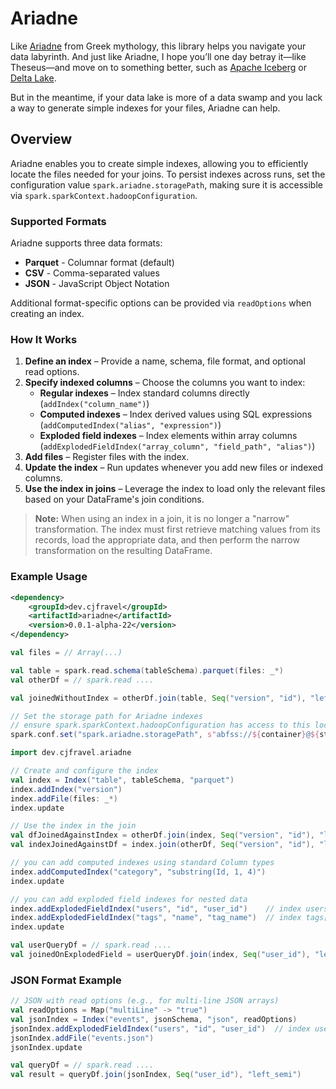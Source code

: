 # Ariadne  

Like [Ariadne](https://en.wikipedia.org/wiki/Ariadne) from Greek mythology, this library helps you navigate your data labyrinth. And just like Ariadne, I hope you’ll one day betray it—like Theseus—and move on to something better, such as [Apache Iceberg](https://iceberg.apache.org/) or [Delta Lake](https://delta.io).  

But in the meantime, if your data lake is more of a data swamp and you lack a way to generate simple indexes for your files, Ariadne can help.  

## Overview

Ariadne enables you to create simple indexes, allowing you to efficiently locate the files needed for your joins. To persist indexes across runs, set the configuration value `spark.ariadne.storagePath`, making sure it is accessible via `spark.sparkContext.hadoopConfiguration`.

### Supported Formats

Ariadne supports three data formats:
- **Parquet** - Columnar format (default)
- **CSV** - Comma-separated values
- **JSON** - JavaScript Object Notation

Additional format-specific options can be provided via `readOptions` when creating an index.

### How It Works

1. **Define an index** – Provide a name, schema, file format, and optional read options.
2. **Specify indexed columns** – Choose the columns you want to index:
   - **Regular indexes** – Index standard columns directly (`addIndex("column_name")`)
   - **Computed indexes** – Index derived values using SQL expressions (`addComputedIndex("alias", "expression")`)
   - **Exploded field indexes** – Index elements within array columns (`addExplodedFieldIndex("array_column", "field_path", "alias")`)
3. **Add files** – Register files with the index.
4. **Update the index** – Run updates whenever you add new files or indexed columns.
5. **Use the index in joins** – Leverage the index to load only the relevant files based on your DataFrame's join conditions.

> **Note:** When using an index in a join, it is no longer a "narrow" transformation. The index must first retrieve matching values from its records, load the appropriate data, and then perform the narrow transformation on the resulting DataFrame.

### Example Usage  
```xml
<dependency>
    <groupId>dev.cjfravel</groupId>
    <artifactId>ariadne</artifactId>
    <version>0.0.1-alpha-22</version>
</dependency>
```

```scala
val files = // Array(...)

val table = spark.read.schema(tableSchema).parquet(files: _*)
val otherDf = // spark.read ....

val joinedWithoutIndex = otherDf.join(table, Seq("version", "id"), "left_semi")

// Set the storage path for Ariadne indexes
// ensure spark.sparkContext.hadoopConfiguration has access to this location
spark.conf.set("spark.ariadne.storagePath", s"abfss://${container}@${storageAccount}.dfs.core.windows.net/ariadne")

import dev.cjfravel.ariadne

// Create and configure the index
val index = Index("table", tableSchema, "parquet")
index.addIndex("version")
index.addFile(files: _*)
index.update

// Use the index in the join
val dfJoinedAgainstIndex = otherDf.join(index, Seq("version", "id"), "left_semi") // records in otherDf that have matching data in indexed files
val indexJoinedAgainstDf = index.join(otherDf, Seq("version", "id"), "left_semi") // matching data that has been indexed that is in otherDf

// you can add computed indexes using standard Column types
index.addComputedIndex("category", "substring(Id, 1, 4)")
index.update

// you can add exploded field indexes for nested data
index.addExplodedFieldIndex("users", "id", "user_id")    // index users[].id as "user_id"
index.addExplodedFieldIndex("tags", "name", "tag_name")  // index tags[].name as "tag_name"
index.update

val userQueryDf = // spark.read ....
val joinedOnExplodedField = userQueryDf.join(index, Seq("user_id"), "left_semi")
```

### JSON Format Example

```scala
// JSON with read options (e.g., for multi-line JSON arrays)
val readOptions = Map("multiLine" -> "true")
val jsonIndex = Index("events", jsonSchema, "json", readOptions)
jsonIndex.addExplodedFieldIndex("users", "id", "user_id")  // index users[].id as "user_id"
jsonIndex.addFile("events.json")
jsonIndex.update

val queryDf = // spark.read ....
val result = queryDf.join(jsonIndex, Seq("user_id"), "left_semi")
```
